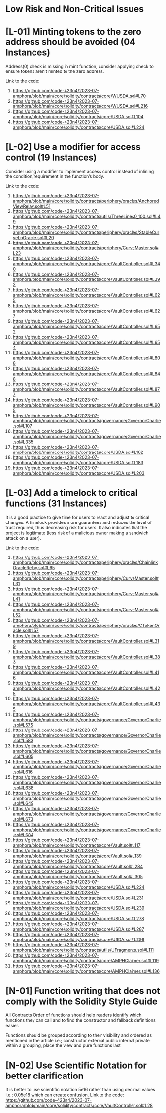 
# Low Risk and Non-Critical Issues

# [L-01] Minting tokens to the zero address should be avoided (04 Instances)

Address(0) check is missing in mint function, consider applying check to ensure tokens aren’t minted to the zero address.

Link to the code:
1.	https://github.com/code-423n4/2023-07-amphora/blob/main/core/solidity/contracts/core/WUSDA.sol#L70
2.	https://github.com/code-423n4/2023-07-amphora/blob/main/core/solidity/contracts/core/WUSDA.sol#L216
3.	https://github.com/code-423n4/2023-07-amphora/blob/main/core/solidity/contracts/core/USDA.sol#L104
4.	https://github.com/code-423n4/2023-07-amphora/blob/main/core/solidity/contracts/core/USDA.sol#L224


# [L-02] Use a modifier for access control (19 Instances)

Consider using a modifier to implement access control instead of inlining the condition/requirement in the function’s body.

Link to the code:
1.	https://github.com/code-423n4/2023-07-amphora/blob/main/core/solidity/contracts/periphery/oracles/AnchoredViewRelay.sol#L51
2.	https://github.com/code-423n4/2023-07-amphora/blob/main/core/solidity/contracts/utils/ThreeLines0_100.sol#L49
3.	https://github.com/code-423n4/2023-07-amphora/blob/main/core/solidity/contracts/periphery/oracles/StableCurveLpOracle.sol#L20
4.	https://github.com/code-423n4/2023-07-amphora/blob/main/core/solidity/contracts/periphery/CurveMaster.sol#L23
5.	https://github.com/code-423n4/2023-07-amphora/blob/main/core/solidity/contracts/core/VaultController.sol#L340
6.	https://github.com/code-423n4/2023-07-amphora/blob/main/core/solidity/contracts/core/VaultController.sol#L392
7.	https://github.com/code-423n4/2023-07-amphora/blob/main/core/solidity/contracts/core/VaultController.sol#L625
8.	https://github.com/code-423n4/2023-07-amphora/blob/main/core/solidity/contracts/core/VaultController.sol#L627
9.	https://github.com/code-423n4/2023-07-amphora/blob/main/core/solidity/contracts/core/VaultController.sol#L652
10.	https://github.com/code-423n4/2023-07-amphora/blob/main/core/solidity/contracts/core/VaultController.sol#L654
11.	https://github.com/code-423n4/2023-07-amphora/blob/main/core/solidity/contracts/core/VaultController.sol#L808
12.	https://github.com/code-423n4/2023-07-amphora/blob/main/core/solidity/contracts/core/VaultController.sol#L848
13.	https://github.com/code-423n4/2023-07-amphora/blob/main/core/solidity/contracts/core/VaultController.sol#L877
14.	https://github.com/code-423n4/2023-07-amphora/blob/main/core/solidity/contracts/core/VaultController.sol#L905
15.	https://github.com/code-423n4/2023-07-amphora/blob/main/core/solidity/contracts/governance/GovernorCharlie.sol#L107
16.	https://github.com/code-423n4/2023-07-amphora/blob/main/core/solidity/contracts/governance/GovernorCharlie.sol#L335
17.	https://github.com/code-423n4/2023-07-amphora/blob/main/core/solidity/contracts/core/USDA.sol#L162
18.	https://github.com/code-423n4/2023-07-amphora/blob/main/core/solidity/contracts/core/USDA.sol#L183
19.	https://github.com/code-423n4/2023-07-amphora/blob/main/core/solidity/contracts/core/USDA.sol#L203


# [L-03] Add a timelock to critical functions (31 Instances)

It is a good practice to give time for users to react and adjust to critical changes. A timelock provides more guarantees and reduces the level of trust required, thus decreasing risk for users. It also indicates that the project is legitimate (less risk of a malicious owner making a sandwich attack on a user). 

Link to the code:
1.	https://github.com/code-423n4/2023-07-amphora/blob/main/core/solidity/contracts/periphery/oracles/ChainlinkOracleRelay.sol#L65
2.	https://github.com/code-423n4/2023-07-amphora/blob/main/core/solidity/contracts/periphery/CurveMaster.sol#L31
3.	https://github.com/code-423n4/2023-07-amphora/blob/main/core/solidity/contracts/periphery/CurveMaster.sol#L41
4.	https://github.com/code-423n4/2023-07-amphora/blob/main/core/solidity/contracts/periphery/CurveMaster.sol#L52
5.	https://github.com/code-423n4/2023-07-amphora/blob/main/core/solidity/contracts/periphery/oracles/CTokenOracle.sol#L57
6.	https://github.com/code-423n4/2023-07-amphora/blob/main/core/solidity/contracts/core/VaultController.sol#L319
7.	https://github.com/code-423n4/2023-07-amphora/blob/main/core/solidity/contracts/core/VaultController.sol#L383
8.	https://github.com/code-423n4/2023-07-amphora/blob/main/core/solidity/contracts/core/VaultController.sol#L416
9.	https://github.com/code-423n4/2023-07-amphora/blob/main/core/solidity/contracts/core/VaultController.sol#L425
10.	https://github.com/code-423n4/2023-07-amphora/blob/main/core/solidity/contracts/core/VaultController.sol#L435
11.	https://github.com/code-423n4/2023-07-amphora/blob/main/core/solidity/contracts/governance/GovernorCharlie.sol#L575
12.	https://github.com/code-423n4/2023-07-amphora/blob/main/core/solidity/contracts/governance/GovernorCharlie.sol#L583
13.	https://github.com/code-423n4/2023-07-amphora/blob/main/core/solidity/contracts/governance/GovernorCharlie.sol#L605
14.	https://github.com/code-423n4/2023-07-amphora/blob/main/core/solidity/contracts/governance/GovernorCharlie.sol#L616
15.	https://github.com/code-423n4/2023-07-amphora/blob/main/core/solidity/contracts/governance/GovernorCharlie.sol#L638
16.	https://github.com/code-423n4/2023-07-amphora/blob/main/core/solidity/contracts/governance/GovernorCharlie.sol#L649
17.	https://github.com/code-423n4/2023-07-amphora/blob/main/core/solidity/contracts/governance/GovernorCharlie.sol#L673
18.	https://github.com/code-423n4/2023-07-amphora/blob/main/core/solidity/contracts/governance/GovernorCharlie.sol#L684
19.	https://github.com/code-423n4/2023-07-amphora/blob/main/core/solidity/contracts/core/Vault.sol#L117
20.	https://github.com/code-423n4/2023-07-amphora/blob/main/core/solidity/contracts/core/Vault.sol#L139
21.	https://github.com/code-423n4/2023-07-amphora/blob/main/core/solidity/contracts/core/Vault.sol#L284
22.	https://github.com/code-423n4/2023-07-amphora/blob/main/core/solidity/contracts/core/Vault.sol#L305
23.	https://github.com/code-423n4/2023-07-amphora/blob/main/core/solidity/contracts/core/USDA.sol#L224
24.	https://github.com/code-423n4/2023-07-amphora/blob/main/core/solidity/contracts/core/USDA.sol#L231
25.	https://github.com/code-423n4/2023-07-amphora/blob/main/core/solidity/contracts/core/USDA.sol#L239
26.	https://github.com/code-423n4/2023-07-amphora/blob/main/core/solidity/contracts/core/USDA.sol#L278
27.	https://github.com/code-423n4/2023-07-amphora/blob/main/core/solidity/contracts/core/USDA.sol#L287
28.	https://github.com/code-423n4/2023-07-amphora/blob/main/core/solidity/contracts/core/USDA.sol#L298
29.	https://github.com/code-423n4/2023-07-amphora/blob/main/core/solidity/contracts/utils/UFragments.sol#L111
30.	https://github.com/code-423n4/2023-07-amphora/blob/main/core/solidity/contracts/core/AMPHClaimer.sol#L119
31.	https://github.com/code-423n4/2023-07-amphora/blob/main/core/solidity/contracts/core/AMPHClaimer.sol#L136


# [N-01] Function writing that does not comply with the Solidity Style Guide

All Contracts
Order of functions should help readers identify which functions they can call and to find the constructor and fallback definitions easier.

Functions should be grouped according to their visibility and ordered as mentioned in the article i.e.;
constructor
external
public
internal
private
within a grouping, place the view and pure functions last

# [N-02] Use Scientific Notation for better clarification
It is better to use scientific notation 5e16 rather than using decimal values i.e.; 0.05e18 which can create confusion.
Link to the code:
https://github.com/code-423n4/2023-07-amphora/blob/main/core/solidity/contracts/core/VaultController.sol#L28
